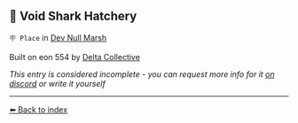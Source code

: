 ## 🦈 Void Shark Hatchery

`🪧 Place` in [Dev Null Marsh](../refs/dev_null_marsh.md)

Built on eon 554 by [Delta Collective](../refs/delta_collective.md)

_This entry is considered incomplete - you can request more info for it [on discord](<https://discord.com/channels/562910943848169472/1173922660489633802>) or write it yourself_


----------
[⬅️ Back to index](../r/#3e80_s)